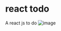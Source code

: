 # react todo
 A react js to do
![image](https://user-images.githubusercontent.com/53581155/175823505-086ee662-71a2-443e-8c07-f583537b54c3.png)
